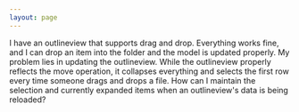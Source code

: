 ```yaml
---
layout: page
---
```


I have an outlineview that supports drag and drop.  Everything works fine, and I can drop an item into the folder and the model is updated properly.  My problem lies in updating the outlineview.  While the outlineview properly reflects the move operation, it collapses everything and selects the first row every time someone drags and drops a file.  How can I maintain the selection and currently expanded items when an outlineview's data is being reloaded?
